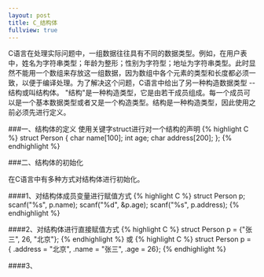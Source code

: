 ```yaml
---
layout: post
title: C_结构体
fullview: true
---
```


C语言在处理实际问题中，一组数据往往具有不同的数据类型。例如，在用户表中，姓名为字符串类型；年龄为整形；性别为字符型；地址为字符串类型。此时显然不能用一个数组来存放这一组数据，因为数组中各个元素的类型和长度都必须一致，以便于编译处理。为了解决这个问题，C语言中给出了另一种构造数据类型 -- 结构或叫结构体。
"结构"是一种构造类型，它是由若干成员组成。每一个成员可以是一个基本数据类型或者又是一个构造类型。结构是一种构造类型，因此使用之前必须先进行定义。

###一、结构体的定义
使用关键字struct进行对一个结构的声明
{% highlight C %}
struct Person {
	char name[100];
	int age;
	char address[200];
};
{% endhighlight %}

###二、结构体的初始化

在C语言中有多种方式对结构体进行初始化。

####1、对结构体成员变量进行赋值方式
{% highlight C %}
struct Person p;
scanf("%s", p.name);
scanf("%d", &p.age);
scanf("%s", p.address);
{% endhighlight %}

####2、对结构体进行直接赋值方式
{% highlight C %}
struct Person p = {"张三", 26, "北京"};
{% endhighlight %}
或
{% highlight C %}
struct Person p = { .address = "北京", .name = "张三", .age = 26};
{% endhighlight %}

####3、
